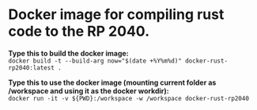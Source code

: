# Docker image for compiling rust code to the RP 2040.

**Type this to build the docker image:**  
`docker build -t --build-arg now="$(date +%Y%m%d)" docker-rust-rp2040:latest .`

**Type this to use the docker image (mounting current folder as /workspace and using it as the docker workdir):**  
`docker run -it -v ${PWD}:/workspace -w /workspace docker-rust-rp2040`
